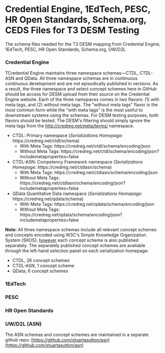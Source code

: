 # Credential Engine, 1EdTech, PESC, HR Open Standards, Schema.org, CEDS Files for T3 DESM Testing

The schema files needed for the T3 DESM mapping from Credential Engine, 1EdTech, PESC, HR Open Standards, Schema.org, UW/D2L

### Credential Engine
TCredential Engine maintains three namespace schemas—CTDL, CTDL-ASN and QData. All three namespace schemas are in continuous continuous development and are not episodically published in versions. As a result, the three namespace and select concept schemes here in GitHub should be access for DESM upload from their source on the Credential Engine website. Each of the three namspaces comes in two flavors: (1) with meta tags, and (2) without meta tags. The "without meta tags" flavor is the most common form while the "with meta tags" is the most useful to downstream systems using the schemas. For DESM testing purposes, both flavors should be tested. The DESM's filtering should simply ignore the meta tags from the http://credreg.net/meta/terms/ namespace. 

<ul>
   <li>CTDL: Primary namespace (<em>Serializations Homepage:</em> https://credreg.net/ctdl/schema)
      <ul>
         <li>With Meta Tags: https://credreg.net/ctdl/schema/encoding/json</li>
         <li>Without Meta Tags: https://credreg.net/ctdl/schema/encoding/json?includemetaproperties=false</li>
      </ul></li>
   <li>CTDL-ASN: Competency Framework namespace (<em>Serializations Homepage:</em> https://credreg.net/ctdlasn/schema)
      <ul>
         <li>With Meta Tags: https://credreg.net/ctdlasn/schema/encoding/json</li>
         <li>Without Meta Tags: https://credreg.net/ctdlasn/schema/encoding/json?includemetaproperties=false</li>
      </ul></li>   
   <li>QData Quantitative Data namespace (<em>Serializations Homepage:</em> https://credreg.net/qdata/schema)
      <ul>
         <li>With Meta Tags: https://credreg.net/qdata/schema/encoding/json</li>
         <li>Without Meta Tags: https://credreg.net/qdata/schema/encoding/json?includemetaproperties=false</li>
      </ul></li>  
</ul>

**Note:** All three namespace schemas include all relevant concept schemes and concepts encoded using W3C's Simple Knowledge Organization System (SKOS); <u>however</u> each concept scheme is also published separately. The separately published concept schemes are available through the left-hand selection panel on each serialization homepage:  
<ul>
   <li>CTDL, 26 concept schemes</li>
   <li>CTDL-ASN, 1 concept scheme</li>
   <li>QData, 6 concept schemes</li>
</ul>

### 1EdTech

### PESC

### HR Open Standards

### UW/D2L (ASN)

The ASN schemas and concept schemes are maintained in a separate github repo: [https://github.com/stuartasutton/asn](https://github.com/stuartasutton/asn)
